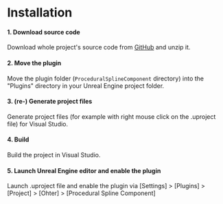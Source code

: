 # Installation

#### 1. Download source code

Download whole project's source code from [GitHub](https://github.com/colory-games/UEPlugin-ProceduralSplineComponent/archive/refs/heads/main.zip) and unzip it.

#### 2. Move the plugin

Move the plugin folder (`ProceduralSplineComponent` directory) into the "Plugins" directory in your Unreal Engine project folder.

#### 3. (re-) Generate project files

Generate project files (for example with right mouse click on the .uproject file) for Visual Studio.

#### 4. Build

Build the project in Visual Studio.

#### 5. Launch Unreal Engine editor and enable the plugin

Launch .uproject file and enable the plugin via [Settings] > [Plugins] > [Project] > [Ohter] > [Procedural Spline Component]
